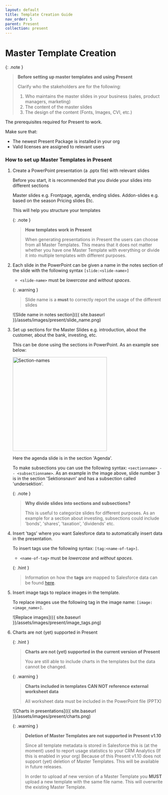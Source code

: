```yaml
---
layout: default
title: Template Creation Guide
nav_order: 5
parent: Present
collection: present
---
```


# Master Template Creation

{: .note }
> **Before setting up master templates and using Present**
>
> Clarify who the stakeholders are for the following:
> 1. Who maintains the master slides in your business (sales, product managers, marketing)
> 2. The content of the master slides
> 3. The design of the content (Fonts, Images, CVI, etc.)

The prerequisites required for Present to work.

Make sure that:
- The newest Present Package is installed in your org
- Valid licenses are assigned to relevant users

### How to set up Master Templates in Present

1. Create a PowerPoint presentation (a .pptx file) with relevant slides

   <procedure title="Divide your slides into different categories" id="slide-categories">
      <p>Before you start, it is recommended that you divide your slides into different sections</p>
      <step>Master slides e.g. Frontpage, agenda, ending slides.</step>
      <step>Addon-slides e.g. based on the season</step>
      <step>Pricing slides</step>
      <step>Etc.</step>
      <p>This will help you structure your templates</p>
   </procedure>

   {: .note }
   > **How templates work in Present**
   >
   > When generating presentations in Present the users can choose from all Master Templates.
   > This means that it does not matter whether you have one Master Template with everything or divide it into multiple templates with different purposes.

2. Each slide in the PowerPoint can be given a name in the notes section of the slide with the following syntax
   `[slide:<slide-name>]`

   * `<slide-name>` must be _lowercase_ and _without spaces_.

   {: .warning }
   > Slide name is a **must** to correctly report the usage of the different slides

   ![Slide name in notes section]({{ site.baseurl }}/assets/images/present/slide_name.png)

3. Set up sections for the Master Slides e.g. introduction, about the customer, about the bank, investing, etc.

   This can be done using the sections in PowerPoint. As an example see below:

   <img alt="Section-names" src="{{ site.baseurl }}/assets/images/present/section_names.png" width="300">

   Here the agenda slide is in the section 'Agenda'.

   To make subsections you can use the following syntax: `<sectionname> -- <subsectionname>`. As an example in the image above, slide number 3 is in the section 'Sektionsnavn' and has a subsection called 'undersektion'.

   {: .note }
   > **Why divide slides into sections and subsections?**
   >
   > This is useful to categorize slides for different purposes. As an example for a section about investing, subsections could include 'bonds', 'shares', 'taxation', 'dividends' etc.

4. Insert 'tags' where you want Salesforce data to automatically insert data in the presentation.

   To insert tags use the following syntax: `[tag:<name-of-tag>]`.

   * `<name-of-tag>` must be _lowercase_ and _without spaces_.

   {: .hint }
   > Information on how the **tags** are mapped to Salesforce data can be found [here](/present/tag-mapping).

5. Insert image tags to replace images in the template.

   To replace images use the following tag in the image name: `[image:<image_name>]`.

   ![Replace images]({{ site.baseurl }}/assets/images/present/image_tags.png)

6. Charts are not (yet) supported in Present

   {: .hint }
   > **Charts are not (yet) supported in the current version of Present**
   >
   > You are still able to include charts in the templates but the data cannot be changed.

   {: .warning }
   > **Charts included in templates CAN NOT reference external worksheet data**
   >
   > All worksheet data must be included in the PowerPoint file (PPTX)

   ![Charts in presentations]({{ site.baseurl }}/assets/images/present/charts.png)

   {: .warning }
   > **Deletion of Master Templates are not supported in Present v1.10**
   >
   > Since all template metadata is stored in Salesforce this is (at the moment) used to report usage statistics to your CRM Analytics (If this is enabled in your org)
   > Because of this Present v1.10 does not support (yet) deletion of Master Templates. This will be available in future releases.
   > 
   > In order to upload af new version of a Master Template you **MUST** upload a new template with the same file name. This will overwrite the existing Master Template.
